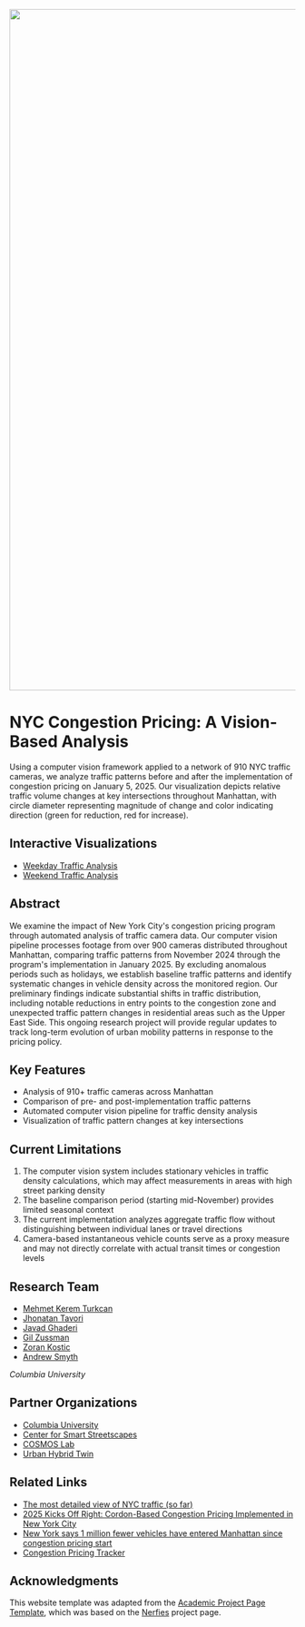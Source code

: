 <p align="center">
  <img src="https://github.com/mkturkcan/congestionpricing/blob/main/assets/title.png?raw=true"  width="1200" />
</p>

# NYC Congestion Pricing: A Vision-Based Analysis

Using a computer vision framework applied to a network of 910 NYC traffic cameras, we analyze traffic patterns before and after the implementation of congestion pricing on January 5, 2025. Our visualization depicts relative traffic volume changes at key intersections throughout Manhattan, with circle diameter representing magnitude of change and color indicating direction (green for reduction, red for increase).

## Interactive Visualizations

- [Weekday Traffic Analysis](weekday.html)
- [Weekend Traffic Analysis](weekend.html)

## Abstract

We examine the impact of New York City's congestion pricing program through automated analysis of traffic camera data. Our computer vision pipeline processes footage from over 900 cameras distributed throughout Manhattan, comparing traffic patterns from November 2024 through the program's implementation in January 2025. By excluding anomalous periods such as holidays, we establish baseline traffic patterns and identify systematic changes in vehicle density across the monitored region. Our preliminary findings indicate substantial shifts in traffic distribution, including notable reductions in entry points to the congestion zone and unexpected traffic pattern changes in residential areas such as the Upper East Side. This ongoing research project will provide regular updates to track long-term evolution of urban mobility patterns in response to the pricing policy.

## Key Features

- Analysis of 910+ traffic cameras across Manhattan
- Comparison of pre- and post-implementation traffic patterns
- Automated computer vision pipeline for traffic density analysis
- Visualization of traffic pattern changes at key intersections

## Current Limitations

1. The computer vision system includes stationary vehicles in traffic density calculations, which may affect measurements in areas with high street parking density
2. The baseline comparison period (starting mid-November) provides limited seasonal context
3. The current implementation analyzes aggregate traffic flow without distinguishing between individual lanes or travel directions
4. Camera-based instantaneous vehicle counts serve as a proxy measure and may not directly correlate with actual transit times or congestion levels

## Research Team

- [Mehmet Kerem Turkcan](https://keremturkcan.com)
- [Jhonatan Tavori](https://www.cs.tau.ac.il/~jhonatant/)
- [Javad Ghaderi](https://www.ee.columbia.edu/~jghaderi/)
- [Gil Zussman](https://wimnet.ee.columbia.edu/people/gil-zussman/)
- [Zoran Kostic](https://www.aidl.ee.columbia.edu/)
- [Andrew Smyth](https://www.columbia.edu/cu/civileng/smyth/index.html)

*Columbia University*

## Partner Organizations

- [Columbia University](https://www.columbia.edu)
- [Center for Smart Streetscapes](https://cs3-erc.org)
- [COSMOS Lab](https://www.cosmos-lab.org/)
- [Urban Hybrid Twin](https://digitaltwin.engineering.columbia.edu/)

## Related Links

- [The most detailed view of NYC traffic (so far)](https://www.mta.info/article/most-detailed-view-of-nyc-traffic-so-far)
- [2025 Kicks Off Right: Cordon-Based Congestion Pricing Implemented in New York City](https://inrix.com/blog/2025-kicks-off-right-cordon-based-congestion-pricing-implemented-in-new-york-city/)
- [New York says 1 million fewer vehicles have entered Manhattan since congestion pricing start](https://www.msn.com/en-us/urban-infrastructure/transportation-infrastructure/new-york-says-1-million-fewer-vehicles-have-entered-manhattan-since-congestion-pricing-start/ar-AA1y5eBF)
- [Congestion Pricing Tracker](https://www.congestion-pricing-tracker.com/)

## Acknowledgments

This website template was adapted from the [Academic Project Page Template](https://github.com/eliahuhorwitz/Academic-project-page-template), which was based on the [Nerfies](https://nerfies.github.io) project page.